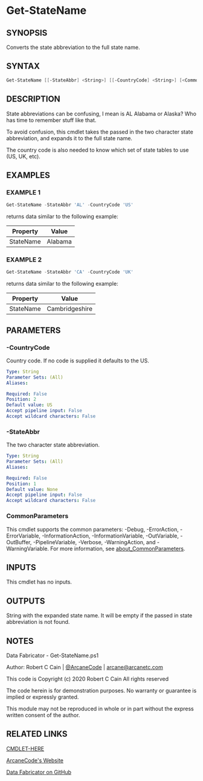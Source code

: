 # Get-StateName

## SYNOPSIS

Converts the state abbreviation to the full state name.

## SYNTAX

```powershell
Get-StateName [[-StateAbbr] <String>] [[-CountryCode] <String>] [<CommonParameters>]
```

## DESCRIPTION

State abbreviations can be confusing, I mean is AL Alabama or Alaska?
Who has time to remember stuff like that.

To avoid confusion, this cmdlet takes the passed in the two character state abbreviation, and expands it to the full state name. 

The country code is also needed to know which set of state tables to use (US, UK, etc).

## EXAMPLES

### EXAMPLE 1

```powershell
Get-StateName -StateAbbr 'AL' -CountryCode 'US'
```

returns data similar to the following example:


Property | Value
| ----- | ------ |
StateName | Alabama

### EXAMPLE 2

```powershell
Get-StateName -StateAbbr 'CA' -CountryCode 'UK'
```

returns data similar to the following example:


Property | Value
| ----- | ------ |
StateName | Cambridgeshire

## PARAMETERS

### -CountryCode

Country code.
If no code is supplied it defaults to the US.

```yaml
Type: String
Parameter Sets: (All)
Aliases:

Required: False
Position: 2
Default value: US
Accept pipeline input: False
Accept wildcard characters: False
```

### -StateAbbr

The two character state abbreviation.

```yaml
Type: String
Parameter Sets: (All)
Aliases:

Required: False
Position: 1
Default value: None
Accept pipeline input: False
Accept wildcard characters: False
```

### CommonParameters

This cmdlet supports the common parameters: -Debug, -ErrorAction, -ErrorVariable, -InformationAction, -InformationVariable, -OutVariable, -OutBuffer, -PipelineVariable, -Verbose, -WarningAction, and -WarningVariable. For more information, see [about_CommonParameters](http://go.microsoft.com/fwlink/?LinkID=113216).

## INPUTS

This cmdlet has no inputs.

## OUTPUTS

String with the expanded state name. It will be empty if the passed in state abbreviation is not found.

## NOTES

Data Fabricator - Get-StateName.ps1

Author: Robert C Cain | [@ArcaneCode](https://twitter.com/arcanecode) | arcane@arcanetc.com

This code is Copyright (c) 2020 Robert C Cain All rights reserved

The code herein is for demonstration purposes.
No warranty or guarantee is implied or expressly granted.

This module may not be reproduced in whole or in part without
the express written consent of the author.

## RELATED LINKS

[CMDLET-HERE](https://github.com/arcanecode/DataFabricator/blob/master/Documentation/CMDLET-HERE.md)

[ArcaneCode's Website](http://arcanecode.me)

[Data Fabricator on GitHub](http://datafabricator.com)

